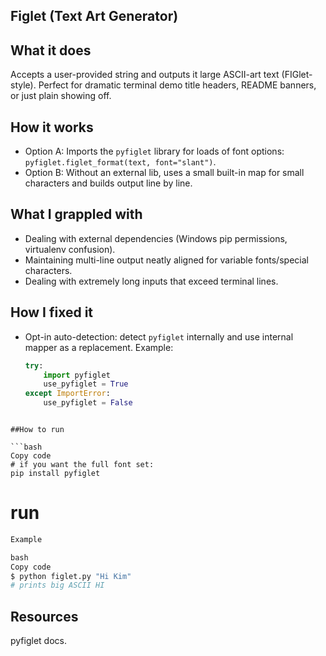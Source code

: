 ## Figlet (Text Art Generator) 

## What it does
Accepts a user-provided string and outputs it large ASCII-art text (FIGlet-style). Perfect for dramatic terminal demo title headers, README banners, or just plain showing off.

## How it works
- Option A: Imports the `pyfiglet` library for loads of font options: `pyfiglet.figlet_format(text, font="slant")`.
- Option B: Without an external lib, uses a small built-in map for small characters and builds output line by line.

## What I grappled with 
- Dealing with external dependencies (Windows pip permissions, virtualenv confusion).
- Maintaining multi-line output neatly aligned for variable fonts/special characters.
- Dealing with extremely long inputs that exceed terminal lines.

## How I fixed it 

- Opt-in auto-detection: detect `pyfiglet` internally and use internal mapper as a replacement. Example:
  ```py
  try:
      import pyfiglet
      use_pyfiglet = True
  except ImportError:
      use_pyfiglet = False
```

##How to run

```bash
Copy code
# if you want the full font set:
pip install pyfiglet
```
# run

```python figlet.py "Hello World" --font slant
Example

bash
Copy code
$ python figlet.py "Hi Kim"
# prints big ASCII HI
```
## Resources

pyfiglet docs.

